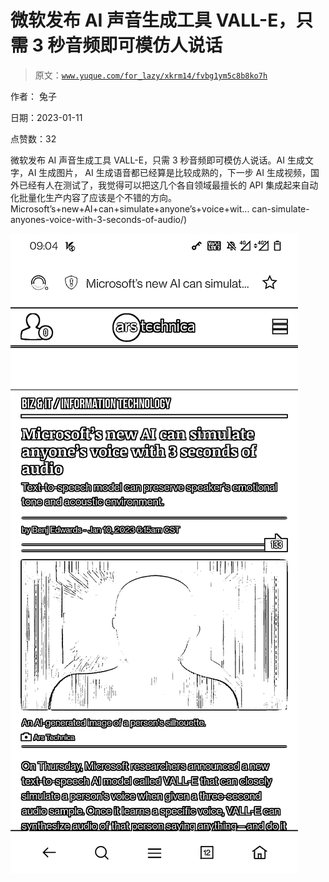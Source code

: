 # 微软发布 AI 声音生成工具 VALL-E，只需 3 秒音频即可模仿人说话

> 原文：[`www.yuque.com/for_lazy/xkrm14/fvbg1ym5c8b8ko7h`](https://www.yuque.com/for_lazy/xkrm14/fvbg1ym5c8b8ko7h)

作者： 兔子 

日期：2023-01-11 

点赞数：32 

微软发布 AI 声音生成工具 VALL-E，只需 3 秒音频即可模仿人说话。AI 生成文字，AI 生成图片， AI 生成语音都已经算是比较成熟的，下一步 AI 生成视频，国外已经有人在测试了，我觉得可以把这几个各自领域最擅长的 API 集成起来自动化批量化生产内容了应该是个不错的方向。 Microsoft’s+new+AI+can+simulate+anyone’s+voice+wit... can-simulate-anyones-voice-with-3-seconds-of-audio/) 

![](img/95452f867eaff1d1400f04ef9c5ea976.png) 

